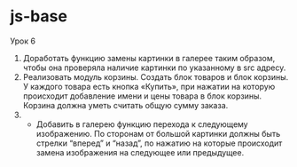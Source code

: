 # js-base
Урок 6


1) Доработать функцию замены картинки в галерее таким образом, чтобы она проверяла наличие картинки по указанному в src
    адресу.
2) Реализовать модуль корзины. Создать блок товаров и блок корзины. У каждого товара есть кнопка «Купить», при нажатии
    на которую происходит добавление имени и цены товара в блок корзины. Корзина должна уметь считать общую сумму заказа.
3) * Добавить в галерею функцию перехода к следующему изображению. По сторонам от большой картинки должны быть стрелки
    “вперед” и “назад”, по нажатию на которые происходит замена изображения на следующее или предыдущее.
